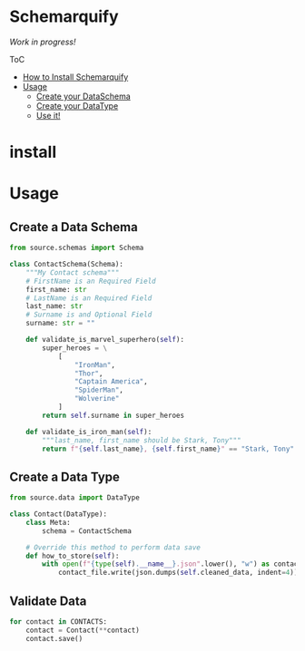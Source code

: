 Schemarquify
===

_Work in progress!_

ToC
+ [How to Install Schemarquify](#install)
+ [Usage](#usage)
    - [Create your DataSchema](#create-a-data-schema)
    - [Create your DataType](#create-a-data-type)
    - [Use it!](#validate-data)
    
# install 

# Usage

## Create a Data Schema

```python
from source.schemas import Schema

class ContactSchema(Schema):
    """My Contact schema"""
    # FirstName is an Required Field
    first_name: str
    # LastName is an Required Field
    last_name: str
    # Surname is and Optional Field
    surname: str = ""

    def validate_is_marvel_superhero(self):
        super_heroes = \
            [
                "IronMan",
                "Thor",
                "Captain America",
                "SpiderMan",
                "Wolverine"
            ]
        return self.surname in super_heroes

    def validate_is_iron_man(self):
        """last_name, first_name should be Stark, Tony"""
        return f"{self.last_name}, {self.first_name}" == "Stark, Tony"
```

## Create a Data Type

```python
from source.data import DataType

class Contact(DataType):
    class Meta:
        schema = ContactSchema

    # Override this method to perform data save
    def how_to_store(self):
        with open(f"{type(self).__name__}.json".lower(), "w") as contact_file:
            contact_file.write(json.dumps(self.cleaned_data, indent=4))

```

## Validate Data
```python
for contact in CONTACTS:
    contact = Contact(**contact)
    contact.save()
```